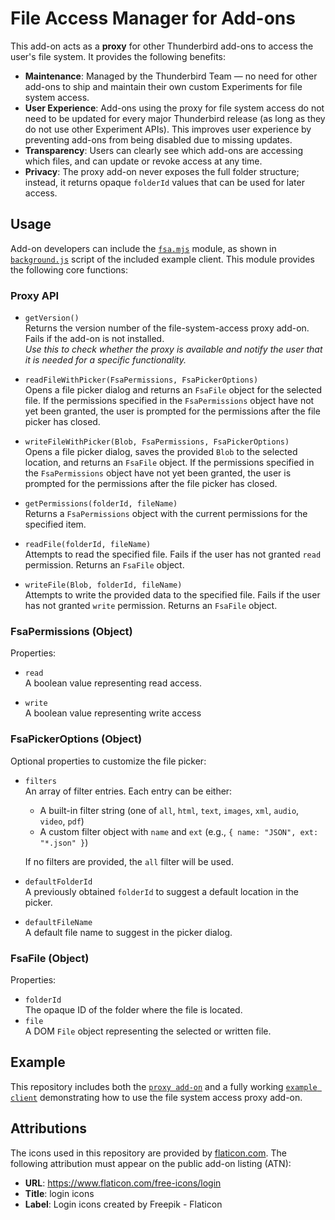 # **File Access Manager for Add-ons**

This add-on acts as a **proxy** for other Thunderbird add-ons to access the user's file system. It provides the following benefits:

- **Maintenance**: Managed by the Thunderbird Team — no need for other add-ons to ship and maintain their own custom Experiments for file system access.
- **User Experience**: Add-ons using the proxy for file system access do not need to be updated for every major Thunderbird release (as long as they do not use other Experiment APIs). This improves user experience by preventing add-ons from being disabled due to missing updates.
- **Transparency**: Users can clearly see which add-ons are accessing which files, and can update or revoke access at any time.
- **Privacy**: The proxy add-on never exposes the full folder structure; instead, it returns opaque `folderId` values that can be used for later access.

## **Usage**

Add-on developers can include the [`fsa.mjs`](https://github.com/thunderbird/webext-file-system-access/blob/main/example-client-extension/modules/fsa.mjs) module, as shown in [`background.js`](https://github.com/thunderbird/webext-file-system-access/blob/main/example-client-extension/background-example.js) script of the included example client. This module provides the following core functions:

### **Proxy API**

- `getVersion()`  
  Returns the version number of the file-system-access proxy add-on. Fails if the add-on is not installed.  
  _Use this to check whether the proxy is available and notify the user that it is needed for a specific functionality._

- `readFileWithPicker(FsaPermissions, FsaPickerOptions)`  
  Opens a file picker dialog and returns an `FsaFile` object for the selected file. If the permissions specified in the `FsaPermissions` object have not yet been granted, the user is prompted for the permissions after the file picker has closed.

- `writeFileWithPicker(Blob, FsaPermissions, FsaPickerOptions)`  
  Opens a file picker dialog, saves the provided `Blob` to the selected location, and returns an `FsaFile` object. If the permissions specified in the `FsaPermissions` object have not yet been granted, the user is prompted for the permissions after the file picker has closed.

- `getPermissions(folderId, fileName)`  
  Returns a `FsaPermissions` object with the current permissions for the specified item.

- `readFile(folderId, fileName)`  
  Attempts to read the specified file. Fails if the user has not granted `read` permission. Returns an `FsaFile` object.

- `writeFile(Blob, folderId, fileName)`  
  Attempts to write the provided data to the specified file. Fails if the user has not granted `write` permission. Returns an `FsaFile` object.

### **FsaPermissions (Object)**

Properties:

- `read`  
  A boolean value representing read access.

- `write`  
  A boolean value representing write access

### **FsaPickerOptions (Object)**

Optional properties to customize the file picker:

- `filters`  
  An array of filter entries. Each entry can be either:
  - A built-in filter string (one of `all`, `html`, `text`, `images`, `xml`, `audio`, `video`, `pdf`)
  - A custom filter object with `name` and `ext` (e.g., `{ name: "JSON", ext: "*.json" }`)
  
  If no filters are provided, the `all` filter will be used.

- `defaultFolderId`  
  A previously obtained `folderId` to suggest a default location in the picker.

- `defaultFileName`  
  A default file name to suggest in the picker dialog.

### **FsaFile (Object)**

Properties:

- `folderId`  
  The opaque ID of the folder where the file is located.
- `file`  
  A DOM `File` object representing the selected or written file.


## **Example**

This repository includes both the [`proxy add-on`](https://github.com/thunderbird/webext-file-system-access/tree/main/proxy-extension) and a fully working [`example client`](https://github.com/thunderbird/webext-file-system-access/tree/main/example-client-extension) demonstrating how to use the file system access proxy add-on.

## **Attributions**

The icons used in this repository are provided by [flaticon.com](https://www.flaticon.com/free-icons/login). The following attribution must appear on the public add-on listing (ATN):

- **URL**: https://www.flaticon.com/free-icons/login  
- **Title**: login icons  
- **Label**: Login icons created by Freepik - Flaticon
